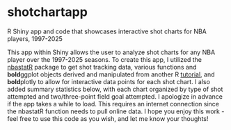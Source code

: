 # shotchartapp
R Shiny app and code that showcases interactive shot charts for NBA players, 1997-2025

This app within Shiny allows the user to analyze shot charts for any NBA player over the 1997-2025 seasons. To create this app, I utilized the [nbastatR](https://www.rdocumentation.org/packages/nbastatR/versions/0.1.12020301) package to get shot tracking data, various functions and **bold**ggplot objects derived and manipulated from another R [tutorial](https://github.com/DomSamangy/R_Tutorials/blob/main/1_Shot_Chart_Tutorial.Rmd), and **bold**plotly to allow for interactive data points for each shot chart. I also added summary statistics below, with each chart organized by type of shot attempted and two/three-point field goal attempted. I apologize in advance if the app takes a while to load. This requires an internet connection since the nbastatR function needs to pull online data. I hope you enjoy this work - feel free to use this code as you wish, and let me know your thoughts!
